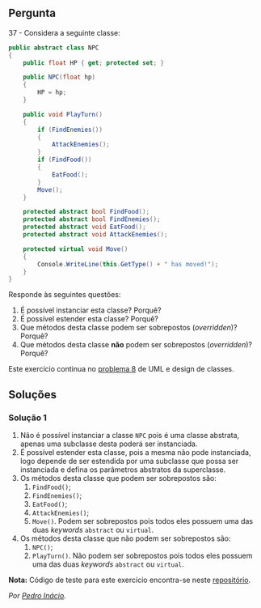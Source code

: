 ## Pergunta

<a name="ex37"></a>
37 - Considera a seguinte classe:

```cs
public abstract class NPC
{
    public float HP { get; protected set; }

    public NPC(float hp)
    {
        HP = hp;
    }

    public void PlayTurn()
    {
        if (FindEnemies())
        {
            AttackEnemies();
        }
        if (FindFood())
        {
            EatFood();
        }
        Move();
    }

    protected abstract bool FindFood();
    protected abstract bool FindEnemies();
    protected abstract void EatFood();
    protected abstract void AttackEnemies();

    protected virtual void Move()
    {
        Console.WriteLine(this.GetType() + " has moved!");
    }
}
```

Responde às seguintes questões:

1. É possível instanciar esta classe? Porquê?
2. É possível estender esta classe? Porquê?
3. Que métodos desta classe podem ser sobrepostos (_overridden_)? Porquê?
4. Que métodos desta classe **não** podem ser sobrepostos (_overridden_)?
   Porquê?

Este exercício continua no [problema 8](04_uml.md#ex8) de UML e design de
classes.

## Soluções

### Solução 1

1. Não é possível instanciar a classe `NPC` pois é uma classe abstrata, apenas uma subclasse desta poderá ser instanciada.
2. É possível estender esta classe, pois a mesma não pode instanciada, logo depende de ser estendida por uma subclasse que possa ser instanciada e defina os parâmetros abstratos da superclasse.
3. Os métodos desta classe que podem ser sobrepostos são:
   1. `FindFood()`;
   2. `FindEnemies()`;
   3. `EatFood()`;
   4. `AttackEnemies()`;
   5. `Move()`.
   Podem ser sobrepostos pois todos eles possuem uma das duas _keywords_ `abstract` ou `virtual`.
4. Os métodos desta classe que não podem ser sobrepostos são:
   1. `NPC()`;
   2. `PlayTurn()`.
   Não podem ser sobrepostos pois todos eles possuem uma das duas _keywords_ `abstract` ou `virtual`.

**Nota:** Código de teste para este exercício encontra-se neste
[repositório](https://github.com/PmaiWoW/GitHub-Exercises).

*Por [Pedro Inácio](https://github.com/PmaiWoW).*